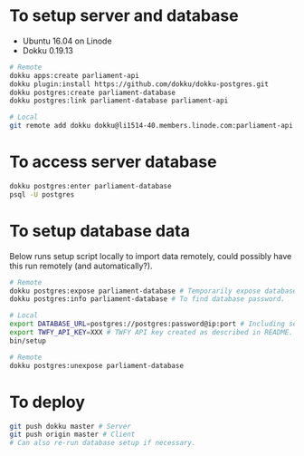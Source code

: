 
# To setup server and database

- Ubuntu 16.04 on Linode
- Dokku 0.19.13

```bash
# Remote
dokku apps:create parliament-api
dokku plugin:install https://github.com/dokku/dokku-postgres.git
dokku postgres:create parliament-database
dokku postgres:link parliament-database parliament-api

# Local
git remote add dokku dokku@li1514-40.members.linode.com:parliament-api
```


# To access server database

```bash
dokku postgres:enter parliament-database
psql -U postgres
```


# To setup database data

Below runs setup script locally to import data remotely, could possibly have
this run remotely (and automatically?).

```bash
# Remote
dokku postgres:expose parliament-database # Temporarily expose database on server port.
dokku postgres:info parliament-database # To find database password.

# Local
export DATABASE_URL=postgres://postgres:password@ip:port # Including server IP, and password and port found above.
export TWFY_API_KEY=XXX # TWFY API key created as described in README.
bin/setup

# Remote
dokku postgres:unexpose parliament-database
```


# To deploy

```bash
git push dokku master # Server
git push origin master # Client
# Can also re-run database setup if necessary.
```
